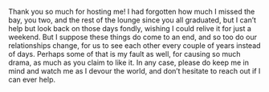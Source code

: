 Thank you so much for hosting me! I had forgotten how much I missed the bay, you two, and the rest of the lounge since you all graduated, but I can’t help but look back on those days fondly, wishing I could relive it for just a weekend. But I suppose these things do come to an end, and so too do our relationships change, for us to see each other every couple of years instead of days. Perhaps some of that is my fault as well, for causing so much drama, as much as you claim to like it. In any case, please do keep me in mind and watch me as I devour the world, and don’t hesitate to reach out if I can ever help.

